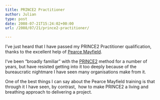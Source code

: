 ```yaml
---
title: PRINCE2 Practitioner
author: Julian
type: post
date: 2008-07-21T15:24:02+00:00
url: /2008/07/21/prince2-practitioner/

---
```

I&#8217;ve just heard that I have passed my PRINCE2 Practitioner qualification, thanks to the excellent help of [Pearce Mayfield][1].

I&#8217;ve been &#8220;broadly familiar&#8221; with the [PRINCE2][2] method for a number of years, but have resisted getting into it too deeply because of the bureaucratic nightmare I have seen many organisations make from it.

One of the best things I can say about the Pearce Mayfield training is that through it I have seen, by contrast,  how to make PRINCE2 a living and breathing approach to delivering a project.

 [1]: http://www.pearcemayfield.com/ "Link to Pearce Mayfield website"
 [2]: http://www.prince2.org.uk/home/home.asp